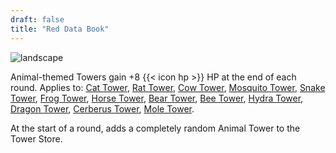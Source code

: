 ```yaml
---
draft: false
title: "Red Data Book"
---
```


![landscape](/images/relics/spr_relic_14.png)


Animal-themed Towers gain +8 {{< icon hp >}} HP at the end of each round. Applies to: [Cat Tower](/towers/cat-tower), [Rat Tower](/towers/rat-tower), [Cow Tower](/towers/cow-tower), [Mosquito Tower](/towers/mosquito-tower), [Snake Tower](/towers/snake-tower), [Frog Tower](/towers/frog-tower), [Horse Tower](/towers/horse-tower), [Bear Tower](/towers/bear-tower), [Bee Tower](/towers/bee-tower), [Hydra Tower](/towers/hydra-tower), [Dragon Tower](/towers/dragon-tower), [Cerberus Tower](/towers/cerberus-tower), [Mole Tower](/towers/mole-tower).

At the start of a round, adds a completely random Animal Tower to the Tower Store.
